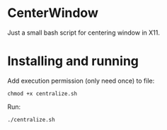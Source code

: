 # CenterWindow
Just a small bash script for centering window in X11.

# Installing and running
Add execution permission (only need once) to file:
```
chmod +x centralize.sh
```
Run:
```
./centralize.sh
```